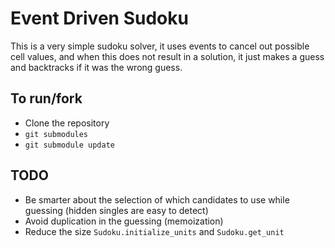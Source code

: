 Event Driven Sudoku
=============

This is a very simple sudoku solver, it uses events to cancel out possible cell
values, and when this does not result in a solution, it just makes a guess and
backtracks if it was the wrong guess.

To run/fork
-------
- Clone the repository
- `git submodules`
- `git submodule update`

TODO
------
- Be smarter about the selection of which candidates to use while guessing
  (hidden singles are easy to detect)
- Avoid duplication in the guessing (memoization)
- Reduce the size `Sudoku.initialize_units` and `Sudoku.get_unit`

